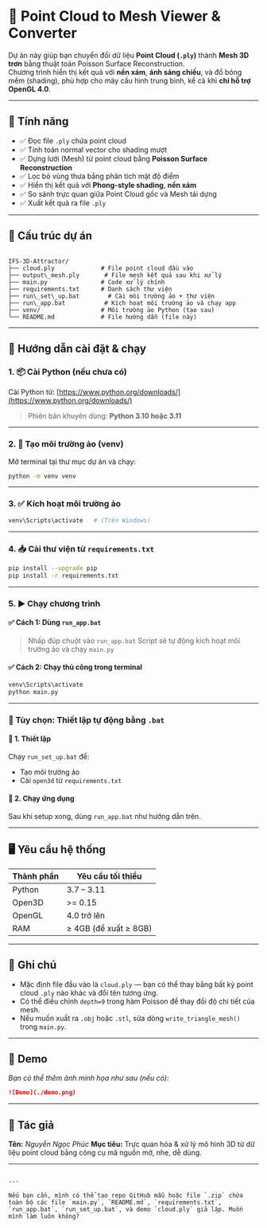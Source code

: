 # 📌 Point Cloud to Mesh Viewer & Converter

Dự án này giúp bạn chuyển đổi dữ liệu **Point Cloud (`.ply`)** thành **Mesh 3D trơn** bằng thuật toán Poisson Surface Reconstruction.  
Chương trình hiển thị kết quả với **nền xám**, **ánh sáng chiếu**, và đổ bóng mềm (shading), phù hợp cho máy cấu hình trung bình, kể cả khi **chỉ hỗ trợ OpenGL 4.0**.

---

## 🧠 Tính năng

- ✅ Đọc file `.ply` chứa point cloud
- ✅ Tính toán normal vector cho shading mượt
- ✅ Dựng lưới (Mesh) từ point cloud bằng **Poisson Surface Reconstruction**
- ✅ Lọc bỏ vùng thưa bằng phân tích mật độ điểm
- ✅ Hiển thị kết quả với **Phong-style shading**, **nền xám**
- ✅ So sánh trực quan giữa Point Cloud gốc và Mesh tái dựng
- ✅ Xuất kết quả ra file `.ply`

---

## 📂 Cấu trúc dự án

```

IFS-3D-Attractor/
├── cloud.ply             # File point cloud đầu vào
├── output\_mesh.ply       # File mesh kết quả sau khi xử lý
├── main.py               # Code xử lý chính
├── requirements.txt      # Danh sách thư viện
├── run\_set\_up.bat        # Cài môi trường ảo + thư viện
├── run\_app.bat           # Kích hoạt môi trường ảo và chạy app
├── venv/                 # Môi trường ảo Python (tạo sau)
└── README.md             # File hướng dẫn (file này)

````

---

## 🚀 Hướng dẫn cài đặt & chạy

### 1. 📦 Cài Python (nếu chưa có)

Cài Python từ: [https://www.python.org/downloads/](https://www.python.org/downloads/)  
> Phiên bản khuyên dùng: **Python 3.10 hoặc 3.11**

---

### 2. 🧪 Tạo môi trường ảo (venv)

Mở terminal tại thư mục dự án và chạy:

```bash
python -m venv venv
````

---

### 3. ✅ Kích hoạt môi trường ảo

```bash
venv\Scripts\activate   # (Trên Windows)
```

---

### 4. 📥 Cài thư viện từ `requirements.txt`

```bash
pip install --upgrade pip
pip install -r requirements.txt
```

---

### 5. ▶️ Chạy chương trình

#### ✅ Cách 1: Dùng `run_app.bat`

> Nhấp đúp chuột vào `run_app.bat`
> Script sẽ tự động kích hoạt môi trường ảo và chạy `main.py`

#### ✅ Cách 2: Chạy thủ công trong terminal

```bash
venv\Scripts\activate
python main.py
```

---

### 🔁 Tùy chọn: Thiết lập tự động bằng `.bat`

#### 🔹 1. Thiết lập

Chạy `run_set_up.bat` để:

* Tạo môi trường ảo
* Cài `open3d` từ `requirements.txt`

#### 🔹 2. Chạy ứng dụng

Sau khi setup xong, dùng `run_app.bat` như hướng dẫn trên.

---

## 🖥️ Yêu cầu hệ thống

| Thành phần | Yêu cầu tối thiểu     |
| ---------- | --------------------- |
| Python     | 3.7 – 3.11            |
| Open3D     | >= 0.15               |
| OpenGL     | 4.0 trở lên           |
| RAM        | ≥ 4GB (đề xuất ≥ 8GB) |

---

## 📝 Ghi chú

* Mặc định file đầu vào là `cloud.ply` — bạn có thể thay bằng bất kỳ point cloud `.ply` nào khác và đổi tên tương ứng.
* Có thể điều chỉnh `depth=9` trong hàm Poisson để thay đổi độ chi tiết của mesh.
* Nếu muốn xuất ra `.obj` hoặc `.stl`, sửa dòng `write_triangle_mesh()` trong `main.py`.

---

## 📸 Demo

*Bạn có thể thêm ảnh minh họa như sau (nếu có):*

```markdown
![Demo](./demo.png)
```

---

## 👤 Tác giả

**Tên:** *Nguyễn Ngọc Phúc*
**Mục tiêu:** Trực quan hóa & xử lý mô hình 3D từ dữ liệu point cloud bằng công cụ mã nguồn mở, nhẹ, dễ dùng.

---

```

---

Nếu bạn cần, mình có thể tạo repo GitHub mẫu hoặc file `.zip` chứa toàn bộ các file `main.py`, `README.md`, `requirements.txt`, `run_app.bat`, `run_set_up.bat`, và demo `cloud.ply` giả lập. Muốn mình làm luôn không?
```
